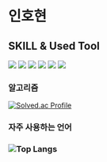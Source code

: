 
# 인호현
<h2>SKILL & Used Tool </h2>
<div>
    <img src="https://img.shields.io/badge/Typescript-3178C6?style=for-the-badge&logo=Typescript&logoColor=white"/>
    <img src="https://img.shields.io/badge/javascript-F7DF1E?style=for-the-badge&logo=javascript&logoColor=black">
    <img src="https://img.shields.io/badge/react-61DAFB?style=for-the-badge&logo=react&logoColor=black">
    <img src="https://img.shields.io/badge/Next.js-000000?style=for-the-badge&logo=Next.js&logoColor=white"/>
  <img src="https://img.shields.io/badge/git-F05032?style=for-the-badge&logo=git&logoColor=white">
  <img src="https://img.shields.io/badge/VSCode-2C2C32.svg?style=for-the-badge&logo=visual-studio-code&logoColor=22ABF3" />&nbsp
  </div>
</a>
  
</div>
<h3>알고리즘</h3>

[![Solved.ac Profile](http://mazassumnida.wtf/api/v2/generate_badge?boj=inhohyun)](https://solved.ac/inhohyun)


<h3>자주 사용하는 언어<h3>
  
![Top Langs](https://github-readme-stats.vercel.app/api/top-langs/?username=inhohyun&langs_count=6)

